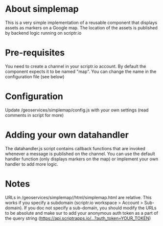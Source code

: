 # About simplemap

This is a very simple implementation of a reusable component that displays assets as markers on a Google map.
The location of the assets is published by backend logic running on scriptr.io

# Pre-requisites

You need to create a channel in your scriptr.io account. By default the component expects it to be named "map".
You can change the name in the configuration file (see below)

# Configuration

Update /geoservices/simplemap/config.js with your own settings (read comments in script for more)

# Adding your own datahandler

The datahandler.js script contains callback functions that are invoked whenever a message is published on the channel.
You can use the default handler function (only displays markers on the map) or implement your own handler to add more logic.

# Notes
URLs in /geoservices/simplemap//html/simplemap.html are relative. This works if you specify a subdomain (scriptr.io workspace > Account > Sub-domain). If you doc not specify a sub-domain, you should modify the URLs to be absolute and make sur to add your anonymous auth token as a part of the query string (https://api.scriptrapps.io/...?auth_token=YOUR_TOKEN)
